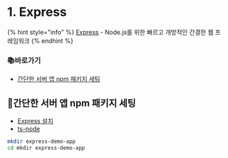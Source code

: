 # 1. Express

{% hint style="info" %}
[Express](https://expressjs.com/ko/) - Node.js를 위한 빠르고 개방적인 간결한 웹 프레임워크
{% endhint %}

### 📚바로가기

- [간단한 서버 앱 npm 패키지 세팅](1.-express.md#thinking-in-react)

## 📍간단한 서버 앱 npm 패키지 세팅

- [Express 설치](https://expressjs.com/ko/starter/installing.html)
- [ts-node](https://github.com/TypeStrong/ts-node)

```bash
mkdir express-demo-app
cd mkdir express-demo-app
```
